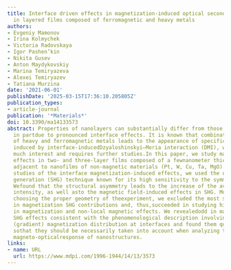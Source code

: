 ```yaml
---
title: Interface driven effects in magnetization-induced optical second harmonic generation
  in layered films composed of ferromagnetic and heavy metals
authors:
- Evgeniy Mamonov
- Irina Kolmychek
- Victoria Radovskaya
- Igor Pashen’kin
- Nikita Gusev
- Anton Maydykovskiy
- Marina Temiryazeva
- Alexei Temiryazev
- Tatiana Murzina
date: '2021-06-01'
publishDate: '2025-03-15T17:36:10.205805Z'
publication_types:
- article-journal
publication: '*Materials*'
doi: 10.3390/ma14133573
abstract: Properties of nanolayers can substantially differ from those of bulky materials,
  in partdue to pronounced interface effects. It is known that combinations of layers
  of heavy and ferromagnetic metals leads to the appearance of specific spin textures
  induced by interface-inducedDzyaloshinskyi–Moria interaction (DMI), which attracts
  much interest and requires further studies.In this paper, we study magneto-optical
  effects in two- and three-layer films composed of a fewnanometer thick Co layer
  adjacent to nanofilms of non-magnetic materials (Pt, W, Cu, Ta, MgO).For experimental
  studies of the interface magnetization-induced effects, we used the optical secondharmonic
  generation (SHG) technique known for its high sensitivity to the symmetry breaking.
  Wefound that the structural asymmetry leads to the increase of the averaged SHG
  intensity, as well asto the magnetic field-induced effects in SHG. Moreover, by
  choosing the proper geometry of theexperiment, we excluded the most studied linear
  in magnetization SHG contributions and, thus,succeeded in studying higher order
  in magnetization and non-local magnetic effects. We revealedodd in magnetization
  SHG effects consistent with the phenomenological description involving inhomogeneous
  (gradient) magnetization distribution at interfaces and found them quite pronounced,
  sothat they should be necessarily taken into account when analyzing the non-linear
  magneto-opticalresponse of nanostructures.
links:
- name: URL
  url: https://www.mdpi.com/1996-1944/14/13/3573
---
```

